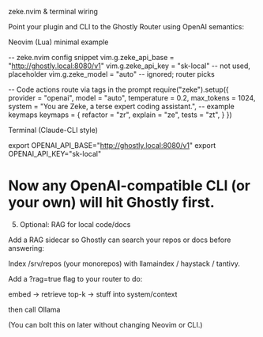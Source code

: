 zeke.nvim & terminal wiring

Point your plugin and CLI to the Ghostly Router using OpenAI semantics:

Neovim (Lua) minimal example

-- zeke.nvim config snippet
vim.g.zeke_api_base = "http://ghostly.local:8080/v1"
vim.g.zeke_api_key  = "sk-local"  -- not used, placeholder
vim.g.zeke_model    = "auto"      -- ignored; router picks

-- Code actions route via tags in the prompt
require("zeke").setup({
  provider = "openai",
  model = "auto",
  temperature = 0.2,
  max_tokens = 1024,
  system = "You are Zeke, a terse expert coding assistant.",
  -- example keymaps
  keymaps = {
    refactor = "<leader>zr",
    explain  = "<leader>ze",
    tests    = "<leader>zt",
  }
})


Terminal (Claude-CLI style)

export OPENAI_API_BASE="http://ghostly.local:8080/v1"
export OPENAI_API_KEY="sk-local"
# Now any OpenAI-compatible CLI (or your own) will hit Ghostly first.

5) Optional: RAG for local code/docs

Add a RAG sidecar so Ghostly can search your repos or docs before answering:

Index /srv/repos (your monorepos) with llamaindex / haystack / tantivy.

Add a ?rag=true flag to your router to do:

embed → retrieve top-k → stuff into system/context

then call Ollama

(You can bolt this on later without changing Neovim or CLI.)
